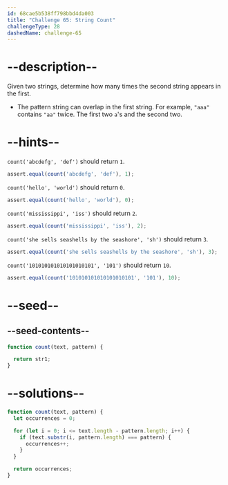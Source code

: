 ```yaml
---
id: 68cae5b538ff798bbd4da003
title: "Challenge 65: String Count"
challengeType: 28
dashedName: challenge-65
---
```


# --description--

Given two strings, determine how many times the second string appears in the first.

- The pattern string can overlap in the first string. For example, `"aaa"` contains `"aa"` twice. The first two `a`'s and the second two.

# --hints--

`count('abcdefg', 'def')` should return `1`.

```js
assert.equal(count('abcdefg', 'def'), 1);
```

`count('hello', 'world')` should return `0`.

```js
assert.equal(count('hello', 'world'), 0);
```

`count('mississippi', 'iss')` should return `2`.

```js
assert.equal(count('mississippi', 'iss'), 2);
```

`count('she sells seashells by the seashore', 'sh')` should return `3`.

```js
assert.equal(count('she sells seashells by the seashore', 'sh'), 3);
```

`count('101010101010101010101', '101')` should return `10`.

```js
assert.equal(count('101010101010101010101', '101'), 10);
```

# --seed--

## --seed-contents--

```js
function count(text, pattern) {

  return str1;
}
```

# --solutions--

```js
function count(text, pattern) {
  let occurrences = 0;

  for (let i = 0; i <= text.length - pattern.length; i++) {
    if (text.substr(i, pattern.length) === pattern) {
      occurrences++;
    }
  }

  return occurrences;
}
```
